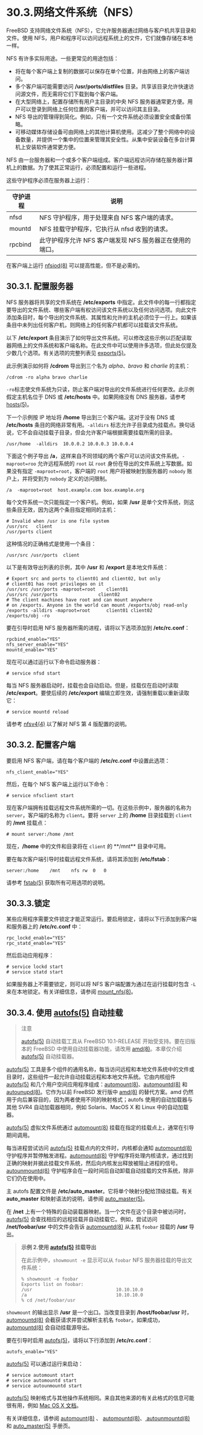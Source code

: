 # 30.3.网络文件系统（NFS）

FreeBSD 支持网络文件系统（NFS），它允许服务器通过网络与客户机共享目录和文件。使用 NFS，用户和程序可以访问远程系统上的文件，它们就像存储在本地一样。

NFS 有许多实际用途。一些更常见的用途包括：

* 将在每个客户端上复制的数据可以保存在单个位置，并由网络上的客户端访问。
* 多个客户端可能需要访问 **/usr/ports/distfiles** 目录。共享该目录允许快速访问源文件，而无需将它们下载到每个客户端。
* 在大型网络上，配置存储所有用户主目录的中央 NFS 服务器通常更方便。用户可以登录到网络上任何位置的客户端，并可以访问其主目录。
* NFS 导出的管理得到简化。例如，只有一个文件系统必须设置安全或备份策略。
* 可移动媒体存储设备可由网络上的其他计算机使用。这减少了整个网络中的设备数量，并提供一个集中的位置来管理其安全性。从集中安装设备在多台计算机上安装软件通常更方便。

NFS 由一台服务器和一个或多个客户端组成。客户端远程访问存储在服务器计算机上的数据。为了使其正常运行，必须配置和运行一些进程。

这些守护程序必须在服务器上运行：

| 守护进程   | 说明                                |
| ------- | --------------------------------- |
| nfsd    | NFS 守护程序，用于处理来自 NFS 客户端的请求。     |
| mountd  | NFS 挂载守护程序，它执行从 nfsd 收到的请求。     |
| rpcbind | 此守护程序允许 NFS 客户端发现 NFS 服务器正在使用的端口。|

在客户端上运行 [nfsiod(8)](https://www.freebsd.org/cgi/man.cgi?query=nfsiod\&sektion=8\&format=html) 可以提高性能，但不是必需的。

## 30.3.1. 配置服务器

NFS 服务器将共享的文件系统在 **/etc/exports** 中指定。此文件中的每一行都指定要导出的文件系统、哪些客户端有权访问该文件系统以及任何访问选项。向此文件添加条目时，每个导出的文件系统、其属性和允许的主机必须位于一行上。如果该条目中未列出任何客户机，则网络上的任何客户机都可以挂载该文件系统。

以下 **/etc/export** 条目演示了如何导出文件系统。可以修改这些示例以匹配读取器网络上的文件系统和客户端名称。在此文件中可以使用许多选项，但此处仅提及少数几个选项。有关选项的完整列表见 [exports(5)](https://www.freebsd.org/cgi/man.cgi?query=exports\&sektion=5\&format=html)。

此示例演示如何将 **/cdrom** 导出到三个名为 _alpha_、_bravo_ 和 _charlie_ 的主机：

```
/cdrom -ro alpha bravo charlie
```

`-ro`标志使文件系统为只读，防止客户端对导出的文件系统进行任何更改。此示例假定主机名位于 DNS 或 **/etc/hosts** 中。如果网络没有 DNS 服务器，请参考 [hosts(5)](https://www.freebsd.org/cgi/man.cgi?query=hosts\&sektion=5\&format=html)。

下一个示例按 IP 地址将 **/home** 导出到三个客户端。这对于没有 DNS 或  **/etc/hosts** 条目的网络非常有用。`-alldirs` 标志允许子目录成为挂载点。换句话说，它不会自动挂载子目录，但会允许客户端根据需要挂载所需的目录。

```
/usr/home  -alldirs  10.0.0.2 10.0.0.3 10.0.0.4
```

下面这个例子导出 **/a**，这样来自不同领域的两个客户可以访问该文件系统。`-maproot=roo` 允许远程系统的 `root` 以 `root` 身份在导出的文件系统上写数据。如果没有指定 `-maproot=root`，客户端的 `root` 用户将被映射到服务器的 `nobody` 账户上，并将受到为 `nobody` 定义的访问限制。

```
/a  -maproot=root  host.example.com box.example.org
```

每个文件系统一次只能指定一个客户机。例如，如果 **/usr** 是单个文件系统，则这些条目无效，因为这两个条目指定相同的主机：

```
# Invalid when /usr is one file system
/usr/src   client
/usr/ports client
```

这种情况的正确格式是使用一个条目：

```
/usr/src /usr/ports  client
```

以下是有效导出列表的示例，其中 **/usr** 和 **/export** 是本地文件系统：

```
# Export src and ports to client01 and client02, but only
# client01 has root privileges on it
/usr/src /usr/ports -maproot=root    client01
/usr/src /usr/ports               client02
# The client machines have root and can mount anywhere
# on /exports. Anyone in the world can mount /exports/obj read-only
/exports -alldirs -maproot=root      client01 client02
/exports/obj -ro
```

要在引导时启用 NFS 服务器所需的进程，请将以下选项添加到 **/etc/rc.conf**：

```
rpcbind_enable="YES"
nfs_server_enable="YES"
mountd_enable="YES"
```

现在可以通过运行以下命令启动服务器：

```
# service nfsd start
```

每当 NFS 服务器启动时，挂载也会自动启动。但是，挂载仅在启动时读取 **/etc/export**。要使后续的 **/etc/export** 编辑立即生效，请强制重载以重新读取它：

```
# service mountd reload
```
请参考 [nfsv4(4)](https://www.freebsd.org/cgi/man.cgi?query=nfsv4&sektion=4&format=html) 以了解对 NFS 第 4 版配置的说明。

## 30.3.2. 配置客户端

要启用 NFS 客户端，请在每个客户端的 **/etc/rc.conf** 中设置此选项：

```
nfs_client_enable="YES"
```

然后，在每个 NFS 客户端上运行以下命令：

```
# service nfsclient start
```

现在客户端拥有挂载远程文件系统所需的一切。在这些示例中，服务器的名称为 `server`，客户端的名称为 `client`。要将 `server` 上的 **/home** 目录挂载到 `client` 的 **/mnt** 挂载点：

```
# mount server:/home /mnt
```

现在，**/home** 中的文件和目录将在 `client` 的 \*\*/mnt\*\* 目录中可用。

要在每次客户端引导时挂载远程文件系统，请将其添加到 **/etc/fstab**：

```
server:/home	/mnt	nfs	rw	0	0
```

请参考 [fstab(5)](https://www.freebsd.org/cgi/man.cgi?query=fstab\&sektion=5\&format=html) 获取所有可用选项的说明。

## 30.3.3.锁定

某些应用程序需要文件锁定才能正常运行。要启用锁定，请将以下行添加到客户端和服务器上的 **/etc/rc.conf** 中：

```
rpc_lockd_enable="YES"
rpc_statd_enable="YES"
```

然后启动应用程序：

```
# service lockd start
# service statd start
```

如果服务器上不需要锁定，则可以将 NFS 客户端配置为通过在运行挂载时包含 `-L`来在本地锁定。有关详细信息，请参阅 [mount\_nfs(8)](https://www.freebsd.org/cgi/man.cgi?query=mount\_nfs\&sektion=8\&format=html)。

## 30.3.4. 使用 [autofs(5)](https://www.freebsd.org/cgi/man.cgi?query=autofs\&sektion=5\&format=html) 自动挂载

>注意
>                                                                                                                                                         
>[autofs(5)](https://www.freebsd.org/cgi/man.cgi?query=autofs\&sektion=5\&format=html) 自动挂载工具从 FreeBSD 10.1-RELEASE 开始受支持。要在旧版本的 FreeBSD 中使用自动挂载器功能，请改用 [amd(8)](https://www.freebsd.org/cgi/man.cgi?query=amd\&sektion=8\&format=html)。本章仅介绍 [autofs(5)](https://www.freebsd.org/cgi/man.cgi?query=autofs\&sektion=5\&format=html) 自动挂载器。

[autofs(5)](https://www.freebsd.org/cgi/man.cgi?query=autofs\&sektion=5\&format=html) 工具是多个组件的通用名称，每当访问远程和本地文件系统中的文件或目录时，这些组件一起允许自动挂载远程和本地文件系统。它由内核组件 [autofs(5)](https://www.freebsd.org/cgi/man.cgi?query=autofs\&sektion=5\&format=html) 和几个用户空间应用程序组成：[automount(8)](https://www.freebsd.org/cgi/man.cgi?query=automount\&sektion=8\&format=html)、[automountd(8)](https://www.freebsd.org/cgi/man.cgi?query=automountd\&sektion=8\&format=html) 和 [autounupd(8)](https://www.freebsd.org/cgi/man.cgi?query=autounmountd\&sektion=8\&format=html)。它作为以前 FreeBSD 发行版中 [amd(8)](https://www.freebsd.org/cgi/man.cgi?query=amd\&sektion=8\&format=html) 的替代方案。amd 仍然用于向后兼容目的，因为两者使用不同的映射格式；autofs 使用的自动加载器与其他 SVR4 自动加载器相同，例如 Solaris、MacOS X 和 Linux 中的自动加载器。

[autofs(5)](https://www.freebsd.org/cgi/man.cgi?query=autofs\&sektion=5\&format=html) 虚拟文件系统通过 [automount(8)](https://www.freebsd.org/cgi/man.cgi?query=automount\&sektion=8\&format=html) 挂载在指定的挂载点上，通常在引导期间调用。

每当进程尝试访问 [autofs(5)](https://www.freebsd.org/cgi/man.cgi?query=autofs\&sektion=5\&format=html) 挂载点内的文件时，内核都会通知 [automountd(8)](https://www.freebsd.org/cgi/man.cgi?query=automountd\&sektion=8\&format=html) 守护程序并暂停触发进程。[automountd(8)](https://www.freebsd.org/cgi/man.cgi?query=automountd\&sektion=8\&format=html) 守护程序将处理内核请求，通过找到正确的映射并据此挂载文件系统，然后向内核发出释放被阻止进程的信号。[autounmountd(8)](https://www.freebsd.org/cgi/man.cgi?query=autounmountd\&sektion=8\&format=html) 守护程序会在一段时间后自动卸载自动挂载的文件系统，除非它们仍在使用中。

主 autofs 配置文件是 **/etc/auto\_master**。它将单个映射分配给顶级挂载。有关 **auto\_master** 和映射语法的说明，请参阅 [auto\_master(5)](https://www.freebsd.org/cgi/man.cgi?query=auto\_master\&sektion=5\&format=html)。

在 **/net** 上有一个特殊的自动装载器映射。当一个文件在这个目录中被访问时，[autofs(5)](https://www.freebsd.org/cgi/man.cgi?query=autofs\&sektion=5\&format=html) 会查找相应的远程挂载并自动挂载它。例如，尝试访问 **/net/foobar/usr** 中的文件会告诉 [automountd(8)](https://www.freebsd.org/cgi/man.cgi?query=automountd\&sektion=8\&format=html) 从主机 `foobar` 挂载的 **/usr** 导出。

>**示例 2.使用 [autofs(5)](https://www.freebsd.org/cgi/man.cgi?query=autofs\&sektion=5\&format=html) 挂载导出**
>
>在此示例中，`showmount -e` 显示可以从 `foobar` NFS 服务器挂载的导出文件系统：
>
>```
>% showmount -e foobar
>Exports list on foobar:
>/usr                               10.10.10.0
>/a                                 10.10.10.0
>% cd /net/foobar/usr
>```

`showmount` 的输出显示 **/usr** 是一个出口。当改变目录到 **/host/foobar/usr** 时，[automountd(8)](https://www.freebsd.org/cgi/man.cgi?query=automountd\&sektion=8\&format=html) 会截获请求并尝试解析主机名 `foobar`。如果成功，[automountd(8)](https://www.freebsd.org/cgi/man.cgi?query=automountd\&sektion=8\&format=html) 会自动挂载源导出。

要在引导时启用 [autofs(5)](https://www.freebsd.org/cgi/man.cgi?query=autofs\&sektion=5\&format=html)，请将以下行添加到 **/etc/rc.conf**：

```
autofs_enable="YES"
```

[autofs(5)](https://www.freebsd.org/cgi/man.cgi?query=autofs\&sektion=5\&format=html) 可以通过运行来启动：

```
# service automount start
# service automountd start
# service autounmountd start
```

[autofs(5)](https://www.freebsd.org/cgi/man.cgi?query=autofs\&sektion=5\&format=html) 映射格式与其他操作系统相同。来自其他来源的有关此格式的信息可能很有用，例如 [Mac OS X 文档](http://web.archive.org/web/20160813071113/http://images.apple.com/business/docs/Autofs.pdf)。

有关详细信息，请参阅 [automount(8)](https://www.freebsd.org/cgi/man.cgi?query=automount\&sektion=8\&format=html) 、 [automountd(8)](https://www.freebsd.org/cgi/man.cgi?query=automountd\&sektion=8\&format=html)、[ autounmountd(8)](https://www.freebsd.org/cgi/man.cgi?query=autounmountd\&sektion=8\&format=html) 和 [auto\_master(5)](https://www.freebsd.org/cgi/man.cgi?query=auto\_master\&sektion=5\&format=html) 手册页。
